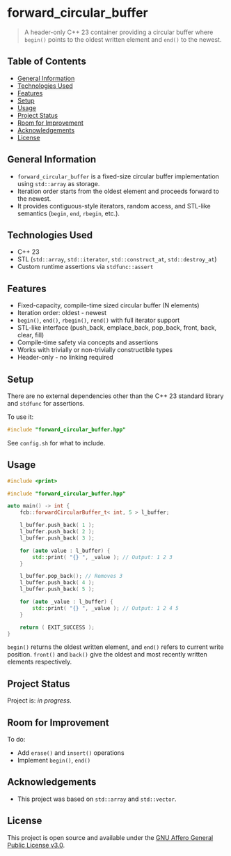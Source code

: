 <!-- :toc: macro -->
<!-- :toc-title: -->
<!-- :toclevels: 99 -->

# forward_circular_buffer <!-- omit from toc -->

> A header-only C++ 23 container providing a circular buffer where `begin()` points to the oldest written element and `end()` to the newest.

## Table of Contents <!-- omit from toc -->

* [General Information](#general-information)
* [Technologies Used](#technologies-used)
* [Features](#features)
* [Setup](#setup)
* [Usage](#usage)
* [Project Status](#project-status)
* [Room for Improvement](#room-for-improvement)
* [Acknowledgements](#acknowledgements)
* [License](#license)

## General Information

* `forward_circular_buffer` is a fixed-size circular buffer implementation using `std::array` as storage.
* Iteration order starts from the oldest element and proceeds forward to the newest.
* It provides contiguous-style iterators, random access, and STL-like semantics (`begin`, `end`, `rbegin`, etc.).

## Technologies Used

* C++ 23
* STL (`std::array`, `std::iterator`, `std::construct_at`, `std::destroy_at`)
* Custom runtime assertions via `stdfunc::assert`

## Features

* Fixed-capacity, compile-time sized circular buffer (N elements)
* Iteration order: oldest - newest
* `begin()`, `end()`, `rbegin()`, `rend()` with full iterator support
* STL-like interface (push_back, emplace_back, pop_back, front, back, clear, fill)
* Compile-time safety via concepts and assertions
* Works with trivially or non-trivially constructible types
* Header-only - no linking required

## Setup

There are no external dependencies other than the C++ 23 standard library and `stdfunc` for assertions.

To use it:

```cpp
#include "forward_circular_buffer.hpp"
```

See `config.sh` for what to include.

## Usage

```cpp
#include <print>

#include "forward_circular_buffer.hpp"

auto main() -> int {
    fcb::forwardCircularBuffer_t< int, 5 > l_buffer;

    l_buffer.push_back( 1 );
    l_buffer.push_back( 2 );
    l_buffer.push_back( 3 );

    for (auto value : l_buffer) {
        std::print( "{} ", _value ); // Output: 1 2 3
    }

    l_buffer.pop_back(); // Removes 3
    l_buffer.push_back( 4 );
    l_buffer.push_back( 5 );

    for (auto _value : l_buffer) {
        std::print( "{} ", _value ); // Output: 1 2 4 5
    }

    return ( EXIT_SUCCESS );
}
```

`begin()` returns the oldest written element, and `end()` refers to current write position.
`front()` and `back()` give the oldest and most recently written elements respectively.

## Project Status

Project is: _in progress_.

## Room for Improvement

To do:

* Add `erase()` and `insert()` operations
* Implement `begin()`, `end()`

## Acknowledgements

* This project was based on `std::array` and `std::vector`.

## License

This project is open source and available under the
[GNU Affero General Public License v3.0](LICENSE).

